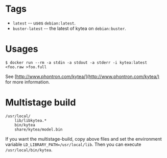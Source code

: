 # Tags

- `latest` -- uses `debian:latest`.
- `buster-latest` -- the latest of kytea on `debian:buster`.


# Usages

```
$ docker run --rm -a stdin -a stdout -a stderr -i kytea:latest <foo.raw >foo.full
```

See [http://www.phontron.com/kytea/](http://www.phontron.com/kytea/) for more information.


# Multistage build

```
/usr/local/
    lib/libkytea.*
    bin/kytea
    share/kytea/model.bin
```

If you want the multistage-build, copy above files and set the environment variable `LD_LIBRARY_PATH=/usr/local/lib`.
Then you can execute `/usr/local/bin/kytea`.
